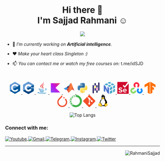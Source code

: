 <!--
**RahmaniSajjad/RahmaniSajjad** is a ✨ _special_ ✨ repository because its `README.md` (this file) appears on your GitHub profile.
-->

<h1 align="center">Hi there 👋<br> I'm Sajjad Rahmani ☺️</h1>

<!--
Introducing Myself ...
-->


<p align="center">
  <img src="https://readme-typing-svg.herokuapp.com/?lines=Welcome+to+my+GitHub+Profile!&center=true&width=360&height=50">
</p>


- 🔭 *I’m currently working on **Artificial intelligence**.*

- ❤️ *Make your heart class Singleton :)*

- 📫 *You can contact me or watch my free courses on:* t.me/idSJD

<br>

<p align="center">
     <a href="https://www.cprogramming.com" target="_blank">
     <img src="https://raw.githubusercontent.com/devicons/devicon/master/icons/c/c-original.svg" alt="c" width="40" height="40"/>
     </a>
     <a href="https://isocpp.org" target="_blank">
     <img src="https://raw.githubusercontent.com/devicons/devicon/master/icons/cplusplus/cplusplus-original.svg" alt="cplusplus" width="40" height="40"/>
     </a>
     <a href="https://www.java.com" target="_blank">
     <img src="https://raw.githubusercontent.com/devicons/devicon/master/icons/java/java-original.svg" alt="java" width="40" height="40"/>
     </a>
     <a href="https://kotlinlang.org" target="_blank">
     <img src="https://raw.githubusercontent.com/devicons/devicon/master/icons/kotlin/kotlin-original.svg" alt="kotlin" width="40" height="40"/>
     </a>
     <a href="https://www.mathworks.com" target="_blank">
     <img src="https://raw.githubusercontent.com/devicons/devicon/master/icons/matlab/matlab-original.svg" alt="matlab" width="40" height="40"/>
     </a>
     <a href="https://www.python.org" target="_blank">
     <img src="https://raw.githubusercontent.com/devicons/devicon/master/icons/python/python-original.svg" alt="python" width="40" height="40"/>
     </a> 
     <a href="https://pandas.pydata.org" target="_blank">
     <img src="https://raw.githubusercontent.com/devicons/devicon/master/icons/pandas/pandas-original.svg" alt="pandas" width="40" height="40"/>
     </a>
     <a href="https://numpy.org" target="_blank">
     <img src="https://raw.githubusercontent.com/devicons/devicon/master/icons/numpy/numpy-original.svg" alt="numpy" width="40" height="40"/>
     </a>
     <a href="https://www.selenium.dev" target="_blank">
     <img src="https://raw.githubusercontent.com/devicons/devicon/master/icons/selenium/selenium-original.svg" alt="selenium" width="40" height="40"/>
     </a>
     <a href="https://opencv.org" target="_blank">
     <img src="https://raw.githubusercontent.com/devicons/devicon/master/icons/opencv/opencv-original.svg" alt="opencv" width="40" height="40"/>
     </a>
     <a href="https://www.tensorflow.org" target="_blank">
     <img src="https://raw.githubusercontent.com/devicons/devicon/master/icons/tensorflow/tensorflow-original.svg" alt="tensorflow" width="40" height="40"/>
     </a>
     <a href="https://pytorch.org" target="_blank">
     <img src="https://raw.githubusercontent.com/devicons/devicon/master/icons/pytorch/pytorch-original.svg" alt="pytorch" width="40" height="40"/>
     </a>
     <a href="https://www.anaconda.com" target="_blank">
     <img src="https://raw.githubusercontent.com/devicons/devicon/master/icons/anaconda/anaconda-original.svg" alt="anaconda" width="40" height="40"/>
     </a>
     <a href="https://git-scm.com" target="_blank">
     <img src="https://raw.githubusercontent.com/devicons/devicon/master/icons/git/git-original.svg" alt="git" width="40" height="40"/>
     </a> 
     <a href="https://www.linux.org" target="_blank">
     <img src="https://raw.githubusercontent.com/devicons/devicon/master/icons/linux/linux-original.svg" alt="linux" width="40" height="40"/>
     </a>
</p>

<p align="center">
  <img src="https://github-readme-stats.vercel.app/api/top-langs/?username=RahmaniSajjad&theme=tokyonight" alt="Top Langs">
</p>

<h3 align="left">Connect with me:</h3>
<p align="left">
<p align="left">
    <a href=https://youtube.com/@idSJD>
    <img src="https://img.shields.io/badge/Youtube-red?style=flat&logo=youtube" align="center" alt="Youtube" />
    </a>
    <a href=mailto:rahmani.sajjad.dev@gmail.com>
    <img src="https://img.shields.io/badge/Gmail-blue?style=flat&logo=gmail" align="center" alt="Gmail" />
    </a>
    <a href=https://t.me/idSJD>
    <img src="https://img.shields.io/badge/Telegram-purple?style=flat&logo=telegram" align="center" alt="Telegram" />
    </a>
    <a href=https://www.instagram.com/id_SJD>
    <img src="https://img.shields.io/badge/Instagram-cyan?style=flat&logo=instagram" align="center" alt="Instagram" />
    </a>
    <a href=https://twitter.com/id_Sajjad>
    <img src="https://img.shields.io/badge/Twitter-white?style=flat&logo=twitter" align="center" alt="Twitter" />
    </a>
</p>
</p>

---

<p align="right"> <img src="https://komarev.com/ghpvc/?username=RahmaniSajjad&label=Profile%20views&color=0e75b6&style=flat" alt="RahmaniSajjad" /> </p>
